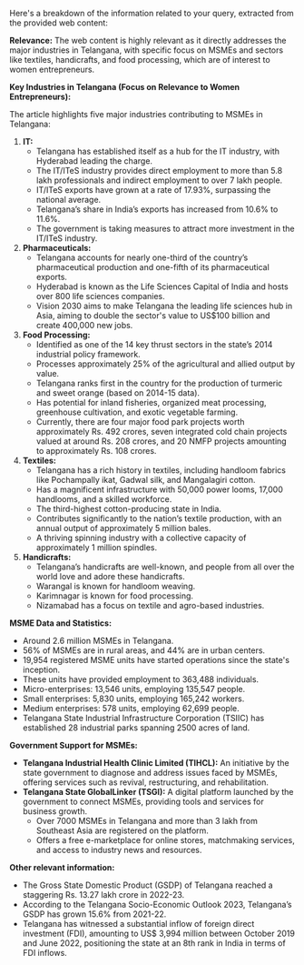 Here's a breakdown of the information related to your query, extracted from the provided web content:

**Relevance:** The web content is highly relevant as it directly addresses the major industries in Telangana, with specific focus on MSMEs and sectors like textiles, handicrafts, and food processing, which are of interest to women entrepreneurs.

**Key Industries in Telangana (Focus on Relevance to Women Entrepreneurs):**

The article highlights five major industries contributing to MSMEs in Telangana:

1.  **IT:**
    *   Telangana has established itself as a hub for the IT industry, with Hyderabad leading the charge.
    *   The IT/ITeS industry provides direct employment to more than 5.8 lakh professionals and indirect employment to over 7 lakh people.
    *   IT/ITeS exports have grown at a rate of 17.93%, surpassing the national average.
    *   Telangana’s share in India’s exports has increased from 10.6% to 11.6%.
    *   The government is taking measures to attract more investment in the IT/ITeS industry.
2.  **Pharmaceuticals:**
    *   Telangana accounts for nearly one-third of the country’s pharmaceutical production and one-fifth of its pharmaceutical exports.
    *   Hyderabad is known as the Life Sciences Capital of India and hosts over 800 life sciences companies.
    *   Vision 2030 aims to make Telangana the leading life sciences hub in Asia, aiming to double the sector's value to US$100 billion and create 400,000 new jobs.
3.  **Food Processing:**
    *   Identified as one of the 14 key thrust sectors in the state’s 2014 industrial policy framework.
    *   Processes approximately 25% of the agricultural and allied output by value.
    *   Telangana ranks first in the country for the production of turmeric and sweet orange (based on 2014-15 data).
    *   Has potential for inland fisheries, organized meat processing, greenhouse cultivation, and exotic vegetable farming.
    *   Currently, there are four major food park projects worth approximately Rs. 492 crores, seven integrated cold chain projects valued at around Rs. 208 crores, and 20 NMFP projects amounting to approximately Rs. 108 crores.
4.  **Textiles:**
    *   Telangana has a rich history in textiles, including handloom fabrics like Pochampally ikat, Gadwal silk, and Mangalagiri cotton.
    *   Has a magnificent infrastructure with 50,000 power looms, 17,000 handlooms, and a skilled workforce.
    *   The third-highest cotton-producing state in India.
    *   Contributes significantly to the nation’s textile production, with an annual output of approximately 5 million bales.
    *   A thriving spinning industry with a collective capacity of approximately 1 million spindles.
5.  **Handicrafts:**
    *   Telangana’s handicrafts are well-known, and people from all over the world love and adore these handicrafts.
    *   Warangal is known for handloom weaving.
    *   Karimnagar is known for food processing.
    *   Nizamabad has a focus on textile and agro-based industries.

**MSME Data and Statistics:**

*   Around 2.6 million MSMEs in Telangana.
*   56% of MSMEs are in rural areas, and 44% are in urban centers.
*   19,954 registered MSME units have started operations since the state's inception.
*   These units have provided employment to 363,488 individuals.
*   Micro-enterprises: 13,546 units, employing 135,547 people.
*   Small enterprises: 5,830 units, employing 165,242 workers.
*   Medium enterprises: 578 units, employing 62,699 people.
*   Telangana State Industrial Infrastructure Corporation (TSIIC) has established 28 industrial parks spanning 2500 acres of land.

**Government Support for MSMEs:**

*   **Telangana Industrial Health Clinic Limited (TIHCL):** An initiative by the state government to diagnose and address issues faced by MSMEs, offering services such as revival, restructuring, and rehabilitation.
*   **Telangana State GlobalLinker (TSGl):** A digital platform launched by the government to connect MSMEs, providing tools and services for business growth.
    *   Over 7000 MSMEs in Telangana and more than 3 lakh from Southeast Asia are registered on the platform.
    *   Offers a free e-marketplace for online stores, matchmaking services, and access to industry news and resources.

**Other relevant information:**
*   The Gross State Domestic Product (GSDP) of Telangana reached a staggering Rs. 13.27 lakh crore in 2022-23.
*   According to the Telangana Socio-Economic Outlook 2023, Telangana’s GSDP has grown 15.6% from 2021-22.
*   Telangana has witnessed a substantial inflow of foreign direct investment (FDI), amounting to US$ 3,994 million between October 2019 and June 2022, positioning the state at an 8th rank in India in terms of FDI inflows.

